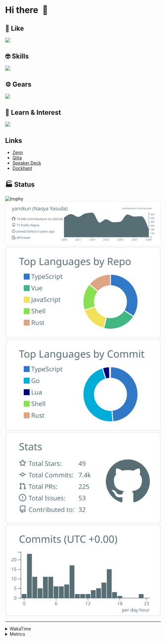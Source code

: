 # Hi there&nbsp; :wave:

## 💌 Like
<img src="https://go-skill-icons.vercel.app/api/icons?i=github" />

## 🤓 Skills
<img src="https://go-skill-icons.vercel.app/api/icons?i=js,ts,vue,nuxtjs,react,nextjs,go,lua,git" />

## ⚙️ Gears
<img src="https://go-skill-icons.vercel.app/api/icons?i=neovim,vscode,githubcopilot,alacritty,tmux" />

## 📖 Learn & Interest
<img src="https://go-skill-icons.vercel.app/api/icons?i=rust,deno,css,zig,playwright,githubactions,storybook,netlify,eslint" />

## Links
- [Zenn](https://zenn.dev/yanskun)
- [Qiita](https://qiita.com/yanskun)
- [Speaker Deck](https://speakerdeck.com/yanskun)
- [Dockhant](https://www.dockhunt.com/users/yanskun)

<!-- https://github.com/ryo-ma/github-profile-trophy -->

## 🏭 Status

<img src="https://github-profile-trophy.vercel.app/?username=yanskun&theme=onedark&row=1" alt="trophy">

<!-- https://github.com/vn7n24fzkq/github-profile-summary-cards -->
<picture>
  <source media="(prefers-color-scheme: dark)" srcset="https://raw.githubusercontent.com/yanskun/yanskun/master/profile-summary-card-output/nord_dark/0-profile-details.svg">
 <img src="https://raw.githubusercontent.com/yanskun/yanskun/master/profile-summary-card-output/default/0-profile-details.svg">
</picture>
<br>
<picture>
  <source media="(prefers-color-scheme: dark)" srcset="https://raw.githubusercontent.com/yanskun/yanskun/master/profile-summary-card-output/nord_dark/1-repos-per-language.svg">
 <img src="https://raw.githubusercontent.com/yanskun/yanskun/master/profile-summary-card-output/default/1-repos-per-language.svg">
</picture>
<picture>
  <source media="(prefers-color-scheme: dark)" srcset="https://raw.githubusercontent.com/yanskun/yanskun/master/profile-summary-card-output/nord_dark/2-most-commit-language.svg">
 <img src="https://raw.githubusercontent.com/yanskun/yanskun/master/profile-summary-card-output/default/2-most-commit-language.svg">
</picture>
<br>
<picture>
  <source media="(prefers-color-scheme: dark)" srcset="https://raw.githubusercontent.com/yanskun/yanskun/master/profile-summary-card-output/nord_dark/3-stats.svg">
 <img src="https://raw.githubusercontent.com/yanskun/yanskun/master/profile-summary-card-output/default/3-stats.svg">
</picture>
<picture>
  <source media="(prefers-color-scheme: dark)" srcset="https://raw.githubusercontent.com/yanskun/yanskun/master/profile-summary-card-output/nord_dark/4-productive-time.svg">
 <img src="https://raw.githubusercontent.com/yanskun/yanskun/master/profile-summary-card-output/default/4-productive-time.svg">
</picture>

---

<details>
  <summary>WakaTime</summary>
<!--START_SECTION:waka-->
![Code Time](http://img.shields.io/badge/Code%20Time-2%2C657%20hrs%2010%20mins-blue)

**🐱 My GitHub Data** 

> 📦 155.7 kB Used in GitHub's Storage 
 > 
> 🏆 4,255 Contributions in the Year 2025
 > 
> 💼 Opted to Hire
 > 
> 📜 132 Public Repositories 
 > 
> 🔑 6 Private Repositories 
 > 
**I'm an Early 🐤** 

```text
🌞 Morning                9730 commits        ████░░░░░░░░░░░░░░░░░░░░░   15.79 % 
🌆 Daytime                34898 commits       ██████████████░░░░░░░░░░░   56.63 % 
🌃 Evening                13388 commits       █████░░░░░░░░░░░░░░░░░░░░   21.72 % 
🌙 Night                  3614 commits        █░░░░░░░░░░░░░░░░░░░░░░░░   05.86 % 
```
📅 **I'm Most Productive on Tuesday** 

```text
Monday                   9676 commits        ████░░░░░░░░░░░░░░░░░░░░░   15.70 % 
Tuesday                  13065 commits       █████░░░░░░░░░░░░░░░░░░░░   21.20 % 
Wednesday                12394 commits       █████░░░░░░░░░░░░░░░░░░░░   20.11 % 
Thursday                 10912 commits       ████░░░░░░░░░░░░░░░░░░░░░   17.71 % 
Friday                   10773 commits       ████░░░░░░░░░░░░░░░░░░░░░   17.48 % 
Saturday                 2084 commits        █░░░░░░░░░░░░░░░░░░░░░░░░   03.38 % 
Sunday                   2726 commits        █░░░░░░░░░░░░░░░░░░░░░░░░   04.42 % 
```


📊 **This Week I Spent My Time On** 

```text
🕑︎ Time Zone: Asia/Tokyo

💬 Programming Languages: 
TypeScript               25 hrs 20 mins      ███████████████████░░░░░░   76.73 % 
YAML                     1 hr 47 mins        █░░░░░░░░░░░░░░░░░░░░░░░░   05.43 % 
Other                    1 hr 40 mins        █░░░░░░░░░░░░░░░░░░░░░░░░   05.07 % 
Markdown                 1 hr 15 mins        █░░░░░░░░░░░░░░░░░░░░░░░░   03.82 % 
TOML                     41 mins             █░░░░░░░░░░░░░░░░░░░░░░░░   02.08 % 

🔥 Editors: 
Neovim                   31 hrs 49 mins      ████████████████████████░   96.39 % 
VS Code                  1 hr 11 mins        █░░░░░░░░░░░░░░░░░░░░░░░░   03.61 % 

💻 Operating System: 
Mac                      33 hrs 1 min        █████████████████████████   100.00 % 
```


 Last Updated on 10/09/2025 05:27:20 UTC
<!--END_SECTION:waka-->
</details>

<details>
  <summary>Metrics</summary>
  <img src="https://github.com/yanskun/yanskun/blob/main/github-metrics.svg" alt="Metrics">
</details>
